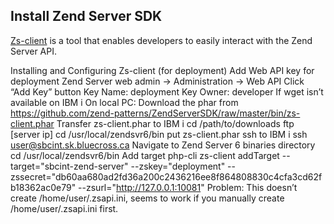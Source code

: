 ## Install Zend Server SDK

[Zs-client](https://github.com/zend-patterns/ZendServerSDK) is a tool that enables developers to easily interact with the Zend Server API.

Installing and Configuring Zs-client (for deployment)
Add Web API key for deployment
Zend Server web admin -> Administration -> Web API
Click “Add Key” button
Key Name: deployment
Key Owner: developer
If wget isn’t available on IBM i
On local PC:
Download the phar from https://github.com/zend-patterns/ZendServerSDK/raw/master/bin/zs-client.phar
Transfer zs-client.phar to IBM i
cd /path/to/downloads
ftp [server ip]
cd /usr/local/zendsvr6/bin
put zs-client.phar
ssh to IBM i
ssh user@sbcint.sk.bluecross.ca
Navigate to Zend Server 6 binaries directory
cd /usr/local/zendsvr6/bin
Add target
php-cli zs-client addTarget --target="sbcint-zend-server" --zskey="deployment" --zssecret="db60aa680ad2fd36a200c2436216ee8f864808830c4cfa3cd62fb18362ac0e79" --zsurl="http://127.0.0.1:10081"
Problem: This doesn’t create /home/user/.zsapi.ini, seems to work if you manually create /home/user/.zsapi.ini first.
